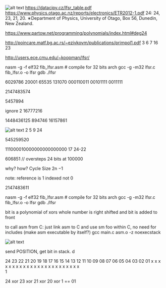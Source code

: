 ![alt text](image.png)
https://datacipy.cz/lfsr_table.pdf
https://www.physics.otago.ac.nz/reports/electronics/ETR2012-1.pdf
24:  24, 23, 21, 20. ∗Department of Physics, University of Otago, Box 56, Dunedin, New Zealand.


https://www.partow.net/programming/polynomials/index.html#deg24

http://poincare.matf.bg.ac.rs/~ezivkovm/publications/primpol1.pdf 3 6 7 16 23

http://users.ece.cmu.edu/~koopman/lfsr/


nasm -g -f elf32 fib_lfsr.asm # compile for 32 bits arch
gcc -g -m32 lfsr.c fib_lfsr.o -o lfsr
gdb ./lfsr 

6029786 20001
65535
131070
000110011 00101111 0011111

2147483574

5457894

ignore 2 16777216


1448436125
894746
16157861

![alt text](image-2.png)
2 5 9 24 

545259520

111000010000000000000000 17 24-22

606851 // oversteps 24 bits at 100000

why? how? Cycle Size 2n −1

note: reference is 1 indexed not 0

2147483611


nasm -g -f elf32 fib_lfsr.asm # compile for 32 bits arch
gcc -g -m32 lfsr.c fib_lfsr.o -o lfsr
gdb ./lfsr 



bit is a polynomial of xors
whole number is right shifted and bit is added to front



to call asm from C: just link asm to C and use sm foo within C, no need for includes
(make asm executable by itself?)
gcc main.c asm.o -z noexecstack 

![alt text](image-1.png)


send POSITION, get bit in stack. d



24 23 22 21 20 19 18 17 16 15 14 13 12 11 10 09 08 07 06 05 04 03 02 01
 x  x  x  x  x  x  x  x  x  x  x  x  x  x  x  x  x  x  x  x  x  x  x  x  
             1                                                           

 24 xor 23 xor 21 xor 20 xor 1 == 01
